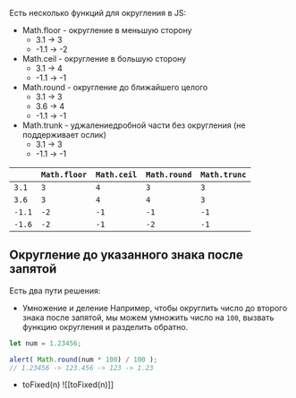 Есть несколько функций для округления в JS:
- Math.floor - округление в меньшую сторону
	- 3.1 -> 3
	- -1.1 -> -2
- Math.ceil - округление в большую сторону
	- 3.1 -> 4
	- -1.1 -> -1
- Math.round - округление до ближайшего целого
	- 3.1 -> 3
	- 3.6 -> 4
	- -1.1 -> -1
- Math.trunk - уджалениедробной части без округления (не поддерживает ослик)
	- 3.1 -> 3
	- -1.1 -> -1

| |`Math.floor`|`Math.ceil`|`Math.round`|`Math.trunc`|
|---|---|---|---|---|
|`3.1`|`3`|`4`|`3`|`3`|
|`3.6`|`3`|`4`|`4`|`3`|
|`-1.1`|`-2`|`-1`|`-1`|`-1`|
|`-1.6`|`-2`|`-1`|`-2`|`-1`|
## Округление до указанного знака после запятой
Есть два пути решения:
- Умножение и деление
Например, чтобы округлить число до второго знака после запятой, мы можем умножить число на `100`, вызвать функцию округления и разделить обратно.

```javascript
let num = 1.23456;

alert( Math.round(num * 100) / 100 );
// 1.23456 -> 123.456 -> 123 -> 1.23
```
- toFixed(n)
![[toFixed(n)]]

